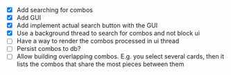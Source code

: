 - [x] Add searching for combos
- [x] Add GUI
- [x] Add implement actual search button with the GUI
- [x] Use a background thread to search for combos and not block ui
- [ ] Have a way to render the combos processed in ui thread
- [ ] Persist combos to db?
- [ ] Allow building overlapping combos. E.g. you select several cards, then it lists the combos that share the most pieces between them
